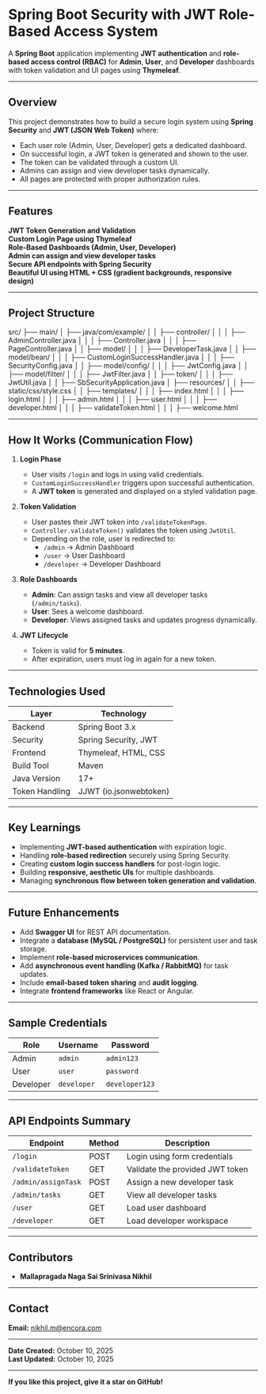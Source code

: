 #  Spring Boot Security with JWT Role-Based Access System

A **Spring Boot** application implementing **JWT authentication** and **role-based access control (RBAC)** for **Admin**, **User**, and **Developer** dashboards with token validation and UI pages using **Thymeleaf**.

---

##  Overview

This project demonstrates how to build a secure login system using **Spring Security** and **JWT (JSON Web Token)** where:
- Each user role (Admin, User, Developer) gets a dedicated dashboard.
- On successful login, a JWT token is generated and shown to the user.
- The token can be validated through a custom UI.
- Admins can assign and view developer tasks dynamically.
- All pages are protected with proper authorization rules.

---

##  Features

 **JWT Token Generation and Validation**  
 **Custom Login Page using Thymeleaf**  
 **Role-Based Dashboards (Admin, User, Developer)**  
 **Admin can assign and view developer tasks**  
 **Secure API endpoints with Spring Security**  
 **Beautiful UI using HTML + CSS (gradient backgrounds, responsive design)**  

---

##  Project Structure

src/
├── main/
│ ├── java/com/example/
│ │ ├── controller/
│ │ │ ├── AdminController.java
│ │ │ ├── Controller.java
│ │ │ ├── PageController.java
│ │ ├── model/
│ │ │ ├── DeveloperTask.java
│ │ ├── model/bean/
│ │ │ ├── CustomLoginSuccessHandler.java
│ │ │ ├── SecurityConfig.java
│ │ ├── model/config/
│ │ │ ├── JwtConfig.java
│ │ ├── model/filter/
│ │ │ ├── JwtFilter.java
│ │ ├── token/
│ │ │ ├── JwtUtil.java
│ │ ├── SbSecurityApplication.java
│ ├── resources/
│ │ ├── static/css/style.css
│ │ ├── templates/
│ │ │ ├── index.html
│ │ │ ├── login.html
│ │ │ ├── admin.html
│ │ │ ├── user.html
│ │ │ ├── developer.html
│ │ │ ├── validateToken.html
│ │ │ ├── welcome.html



---

##  How It Works (Communication Flow)

1. **Login Phase**
   - User visits `/login` and logs in using valid credentials.
   - `CustomLoginSuccessHandler` triggers upon successful authentication.
   - A **JWT token** is generated and displayed on a styled validation page.

2. **Token Validation**
   - User pastes their JWT token into `/validateTokenPage`.
   - `Controller.validateToken()` validates the token using `JwtUtil`.
   - Depending on the role, user is redirected to:
     - `/admin` → Admin Dashboard  
     - `/user` → User Dashboard  
     - `/developer` → Developer Dashboard

3. **Role Dashboards**
   - **Admin**: Can assign tasks and view all developer tasks (`/admin/tasks`).
   - **User**: Sees a welcome dashboard.
   - **Developer**: Views assigned tasks and updates progress dynamically.

4. **JWT Lifecycle**
   - Token is valid for **5 minutes**.
   - After expiration, users must log in again for a new token.

---

##  Technologies Used

| Layer | Technology |
|-------|-------------|
| Backend | Spring Boot 3.x |
| Security | Spring Security, JWT |
| Frontend | Thymeleaf, HTML, CSS |
| Build Tool | Maven |
| Java Version | 17+ |
| Token Handling | JJWT (io.jsonwebtoken) |

---

##  Key Learnings

- Implementing **JWT-based authentication** with expiration logic.  
- Handling **role-based redirection** securely using Spring Security.  
- Creating **custom login success handlers** for post-login logic.  
- Building **responsive, aesthetic UIs** for multiple dashboards.  
- Managing **synchronous flow between token generation and validation**.

---

##  Future Enhancements

-  Add **Swagger UI** for REST API documentation.  
-  Integrate a **database (MySQL / PostgreSQL)** for persistent user and task storage.  
-  Implement **role-based microservices communication**.  
-  Add **asynchronous event handling (Kafka / RabbitMQ)** for task updates.  
-  Include **email-based token sharing** and **audit logging**.  
-  Integrate **frontend frameworks** like React or Angular.

---

##  Sample Credentials

| Role | Username | Password |
|------|-----------|-----------|
| Admin | `admin` | `admin123` |
| User | `user` | `password` |
| Developer | `developer` | `developer123` |

---

##  API Endpoints Summary

| Endpoint | Method | Description |
|-----------|--------|-------------|
| `/login` | POST | Login using form credentials |
| `/validateToken` | GET | Validate the provided JWT token |
| `/admin/assignTask` | POST | Assign a new developer task |
| `/admin/tasks` | GET | View all developer tasks |
| `/user` | GET | Load user dashboard |
| `/developer` | GET | Load developer workspace |

---

##  Contributors

- **Mallapragada Naga Sai Srinivasa Nikhil**

---

##  Contact

 **Email:** nikhil.m@encora.com 

 ---
 **Date Created:** October 10, 2025  
 **Last Updated:** October 10, 2025  

---

 **If you like this project, give it a star on GitHub!** 

